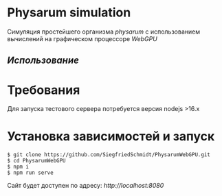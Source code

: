 # Physarum simulation
Симуляция простейшего организма *physarum* с использованием вычислений на графическом процессоре *WebGPU*

## *Использование*
# Требования
Для запуска тестового сервера потребуется версия nodejs >16.x

# Установка зависимостей и запуск
```
$ git clone https://github.com/SiegfriedSchmidt/PhysarumWebGPU.git
$ cd PhysarumWebGPU
$ npm i
$ npm run serve
```
Сайт будет доступен по адресу: *http://localhost:8080*
